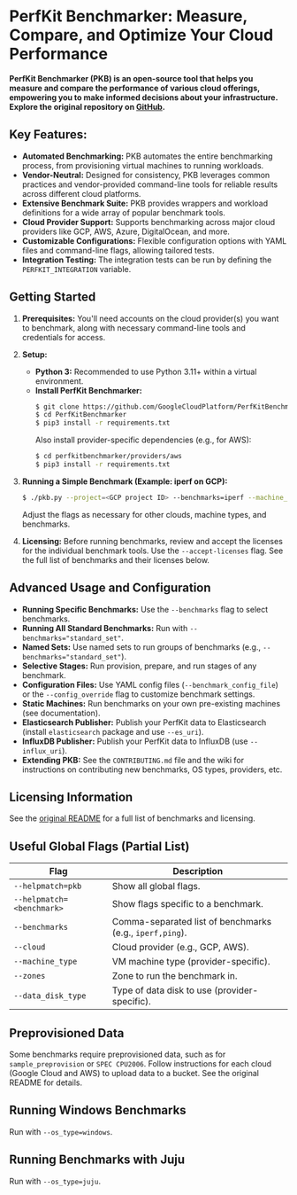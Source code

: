 # PerfKit Benchmarker: Measure, Compare, and Optimize Your Cloud Performance

**PerfKit Benchmarker (PKB) is an open-source tool that helps you measure and compare the performance of various cloud offerings, empowering you to make informed decisions about your infrastructure. Explore the original repository on [GitHub](https://github.com/GoogleCloudPlatform/PerfKitBenchmarker).**

## Key Features:

*   **Automated Benchmarking:** PKB automates the entire benchmarking process, from provisioning virtual machines to running workloads.
*   **Vendor-Neutral:**  Designed for consistency, PKB leverages common practices and vendor-provided command-line tools for reliable results across different cloud platforms.
*   **Extensive Benchmark Suite:** PKB provides wrappers and workload definitions for a wide array of popular benchmark tools.
*   **Cloud Provider Support:** Supports benchmarking across major cloud providers like GCP, AWS, Azure, DigitalOcean, and more.
*   **Customizable Configurations:**  Flexible configuration options with YAML files and command-line flags, allowing tailored tests.
*   **Integration Testing:** The integration tests can be run by defining the `PERFKIT_INTEGRATION` variable.

## Getting Started

1.  **Prerequisites:** You'll need accounts on the cloud provider(s) you want to benchmark, along with necessary command-line tools and credentials for access.

2.  **Setup:**

    *   **Python 3:**  Recommended to use Python 3.11+ within a virtual environment.
    *   **Install PerfKit Benchmarker:**
        ```bash
        $ git clone https://github.com/GoogleCloudPlatform/PerfKitBenchmarker.git
        $ cd PerfKitBenchmarker
        $ pip3 install -r requirements.txt
        ```
        Also install provider-specific dependencies (e.g., for AWS):
        ```bash
        $ cd perfkitbenchmarker/providers/aws
        $ pip3 install -r requirements.txt
        ```

3.  **Running a Simple Benchmark (Example: iperf on GCP):**
    ```bash
    $ ./pkb.py --project=<GCP project ID> --benchmarks=iperf --machine_type=f1-micro
    ```
    Adjust the flags as necessary for other clouds, machine types, and benchmarks.

4.  **Licensing:**  Before running benchmarks, review and accept the licenses for the individual benchmark tools.  Use the `--accept-licenses` flag.  See the full list of benchmarks and their licenses below.

## Advanced Usage and Configuration

*   **Running Specific Benchmarks:** Use the `--benchmarks` flag to select benchmarks.
*   **Running All Standard Benchmarks:**  Run with `--benchmarks="standard_set"`.
*   **Named Sets:** Use named sets to run groups of benchmarks (e.g., `--benchmarks="standard_set"`).
*   **Selective Stages:** Run provision, prepare, and run stages of any benchmark.
*   **Configuration Files:**  Use YAML config files (`--benchmark_config_file`) or the `--config_override` flag to customize benchmark settings.
*   **Static Machines:**  Run benchmarks on your own pre-existing machines (see documentation).
*   **Elasticsearch Publisher:** Publish your PerfKit data to Elasticsearch (install `elasticsearch` package and use `--es_uri`).
*   **InfluxDB Publisher:** Publish your PerfKit data to InfluxDB (use `--influx_uri`).
*   **Extending PKB:**  See the `CONTRIBUTING.md` file and the wiki for instructions on contributing new benchmarks, OS types, providers, etc.

## Licensing Information
See the [original README](https://github.com/GoogleCloudPlatform/PerfKitBenchmarker) for a full list of benchmarks and licensing.

## Useful Global Flags (Partial List)

| Flag               | Description                                            |
| ------------------ | ------------------------------------------------------ |
| `--helpmatch=pkb`  | Show all global flags.                                |
| `--helpmatch=<benchmark>` | Show flags specific to a benchmark.                 |
| `--benchmarks`     | Comma-separated list of benchmarks (e.g., `iperf,ping`). |
| `--cloud`          | Cloud provider (e.g., GCP, AWS).                      |
| `--machine_type`   | VM machine type (provider-specific).                    |
| `--zones`          | Zone to run the benchmark in.                          |
| `--data_disk_type` | Type of data disk to use (provider-specific).          |

## Preprovisioned Data

Some benchmarks require preprovisioned data, such as for `sample_preprovision` or `SPEC CPU2006`.  Follow instructions for each cloud (Google Cloud and AWS) to upload data to a bucket.  See the original README for details.

## Running Windows Benchmarks

Run with `--os_type=windows`.

## Running Benchmarks with Juju

Run with `--os_type=juju`.